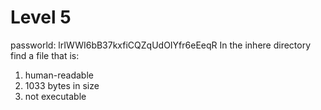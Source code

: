 # Level 5
passworld: lrIWWI6bB37kxfiCQZqUdOIYfr6eEeqR
In the inhere directory find a file that is:
1. human-readable
2. 1033 bytes in size
3. not executable
